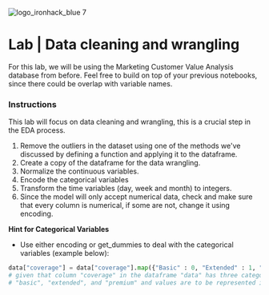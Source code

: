 ![logo_ironhack_blue 7](https://user-images.githubusercontent.com/23629340/40541063-a07a0a8a-601a-11e8-91b5-2f13e4e6b441.png)

# Lab | Data cleaning and wrangling

For this lab, we will be using the Marketing Customer Value Analysis database from before. Feel free to build on top of your previous notebooks, since there could be overlap with variable names.

### Instructions

This lab will focus on data cleaning and wrangling, this is a crucial step in the EDA process.

1. Remove the outliers in the dataset using one of the methods we've discussed by defining a function and applying it to the dataframe.
2. Create a copy of the dataframe for the data wrangling.
3. Normalize the continuous variables.
4. Encode the categorical variables
5. Transform the time variables (day, week and month) to integers.
6. Since the model will only accept numerical data, check and make sure that every column is numerical, if some are not, change it using encoding.

**Hint for Categorical Variables**

- Use either encoding or get_dummies to deal with the categorical variables (example below):

```python
data["coverage"] = data["coverage"].map({"Basic" : 0, "Extended" : 1, "Premium" : 2})
# given that column "coverage" in the dataframe "data" has three categories:
# "basic", "extended", and "premium" and values are to be represented in the same order.
```

